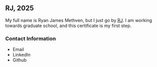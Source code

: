 ## RJ, 2025
My full name is Ryan James Methven, but I just go by [RJ](https://ryme1295.com). I am working towards graduate school, and this certificate is my first step. 

### Contact Information 
* Email
* LinkedIn
* Github
